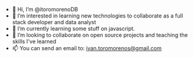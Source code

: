 - 👋 Hi, I’m @itoromorenoDB
- 👀 I’m interested in learning new technologies to collaborate as a full stack developer and data analyst
- 🌱 I’m currently learning some stuff on javascript.
- 💞️ I’m looking to collaborate on open source projects and teaching the skills I've learned
- 📫 You can send an email to: ivan.toromorenos@gmail.com
